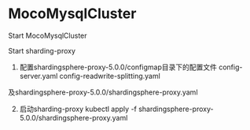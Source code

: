 # MocoMysqlCluster
Start MocoMysqlCluster

Start sharding-proxy
1. 配置shardingsphere-proxy-5.0.0/configmap目录下的配置文件
config-server.yaml
config-readwrite-splitting.yaml

及shardingsphere-proxy-5.0.0/shardingsphere-proxy.yaml

2. 启动sharding-proxy
kubectl apply -f shardingsphere-proxy-5.0.0/shardingsphere-proxy.yaml